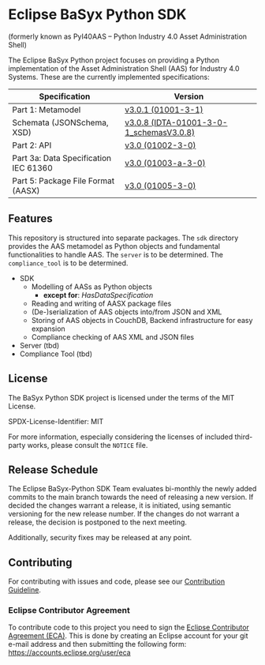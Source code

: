 # Eclipse BaSyx Python SDK

(formerly known as PyI40AAS – Python Industry 4.0 Asset Administration Shell)

The Eclipse BaSyx Python project focuses on providing a Python implementation of the Asset Administration Shell (AAS) 
for Industry 4.0 Systems. 
These are the currently implemented specifications:

| Specification                         | Version                                                                                                                                                                         |
|---------------------------------------|---------------------------------------------------------------------------------------------------------------------------------------------------------------------------------|
| Part 1: Metamodel                     | [v3.0.1 (01001-3-1)](https://industrialdigitaltwin.org/wp-content/uploads/2024/06/IDTA-01001-3-0-1_SpecificationAssetAdministrationShell_Part1_Metamodel.pdf)                   |
| Schemata (JSONSchema, XSD)            | [v3.0.8 (IDTA-01001-3-0-1_schemasV3.0.8)](https://github.com/admin-shell-io/aas-specs/releases/tag/IDTA-01001-3-0-1_schemasV3.0.8)                                              |
| Part 2: API                           | [v3.0 (01002-3-0)](https://industrialdigitaltwin.org/en/wp-content/uploads/sites/2/2023/06/IDTA-01002-3-0_SpecificationAssetAdministrationShell_Part2_API_.pdf)                 |
| Part 3a: Data Specification IEC 61360 | [v3.0 (01003-a-3-0)](https://industrialdigitaltwin.org/wp-content/uploads/2023/04/IDTA-01003-a-3-0_SpecificationAssetAdministrationShell_Part3a_DataSpecification_IEC61360.pdf) |
| Part 5: Package File Format (AASX)    | [v3.0 (01005-3-0)](https://industrialdigitaltwin.org/wp-content/uploads/2023/04/IDTA-01005-3-0_SpecificationAssetAdministrationShell_Part5_AASXPackageFileFormat.pdf)           |

## Features
This repository is structured into separate packages. 
The `sdk` directory provides the AAS metamodel as Python objects and fundamental functionalities to handle AAS.
The `server` is to be determined.
The `compliance_tool` is to be determined.

* SDK
  * Modelling of AASs as Python objects
      * **except for**: *HasDataSpecification*
  * Reading and writing of AASX package files
  * (De-)serialization of AAS objects into/from JSON and XML
  * Storing of AAS objects in CouchDB, Backend infrastructure for easy expansion 
  * Compliance checking of AAS XML and JSON files
* Server (tbd)
* Compliance Tool (tbd)

## License

The BaSyx Python SDK project is licensed under the terms of the MIT License.

SPDX-License-Identifier: MIT

For more information, especially considering the licenses of included third-party works, please consult the `NOTICE`
file.

## Release Schedule

The Eclipse BaSyx-Python SDK Team evaluates bi-monthly the newly added commits to the main branch towards the need 
of releasing a new version.
If decided the changes warrant a release, it is initiated, using semantic versioning for the new release number.
If the changes do not warrant a release, the decision is postponed to the next meeting.

Additionally, security fixes may be released at any point.

## Contributing

For contributing with issues and code, please see our [Contribution Guideline](./CONTRIBUTING.md).

### Eclipse Contributor Agreement

To contribute code to this project you need to sign the [Eclipse Contributor Agreement (ECA)](https://www.eclipse.org/legal/ECA.php).
This is done by creating an Eclipse account for your git e-mail address and then submitting the following form: https://accounts.eclipse.org/user/eca
